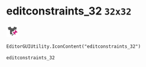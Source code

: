 # editconstraints_32 `32x32`
<img src="/img/editconstraints_32.png" width=32 height=32>

``` CSharp
EditorGUIUtility.IconContent("editconstraints_32")
```
```
editconstraints_32
```
